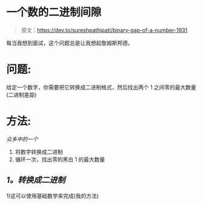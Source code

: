 # 一个数的二进制间隙

> 原文：<https://dev.to/sureshpathipati/binary-gap-of-a-number-1931>

每当我想到面试，这个问题总是让我想起詹姆斯邦德。

# **问题:**

给定一个数字，你需要把它转换成二进制格式，然后找出两个 1 之间零的最大数量(二进制差距)

# **方法:**

*众多中的一个*

1.  将数字转换成二进制
2.  循环一次，找出零的黑白 1 的最大数量

## *1。转换成二进制*

1)这可以使用基础数学来完成(我的方法)